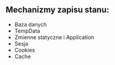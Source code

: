 ﻿## Mechanizmy zapisu stanu:
* Baza danych
* TempData
* Zmienne statyczne i Application
* Sesja
* Cookies
* Cache